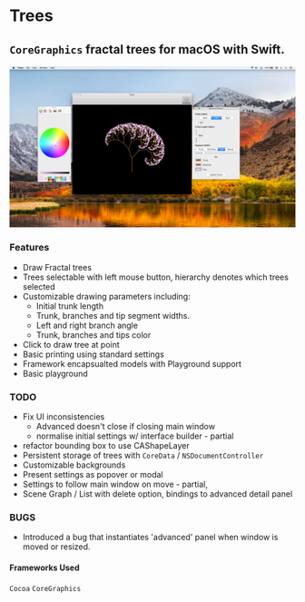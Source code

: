 #  Trees

## `CoreGraphics` fractal trees for macOS with Swift.

![Alt text](/screenshots/shot.png?raw=true "Screenshot")

### Features

*  Draw Fractal trees
* Trees selectable with left mouse button, hierarchy denotes which trees selected
* Customizable drawing parameters including:
    *  Initial trunk length
    * Trunk, branches and tip segment widths.
    *  Left and right branch angle
    * Trunk, branches and tips color
* Click to draw tree at point
* Basic printing using standard settings
* Framework encapsualted models with Playground support
* Basic playground

### TODO

* Fix UI inconsistencies
    * Advanced doesn't close if closing main window
    * normalise initial settings w/ interface builder - partial
* refactor bounding box to use CAShapeLayer
* Persistent storage of trees with `CoreData` / `NSDocumentController`
* Customizable backgrounds
* Present settings as popover or modal
* Settings to follow main window on move - partial, 
* Scene Graph / List with delete option, bindings to advanced detail panel

### BUGS

* Introduced a bug that instantiates 'advanced' panel when window is moved or resized.

#### Frameworks Used

`Cocoa` `CoreGraphics`
